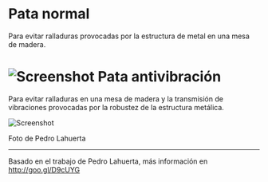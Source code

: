 ﻿Pata normal
================

Para evitar ralladuras provocadas por la estructura de metal en una mesa de madera.

![Screenshot](http://www.ardublog.com/wp-content/uploads/2014/03/PowerCode-Pad.jpg)
Pata antivibración 
================

Para evitar ralladuras en una mesa de madera y la transmisión de vibraciones provocadas por la robustez de la estructura metálica.


![Screenshot](http://www.ardublog.com/wp-content/uploads/2014/03/P3Steel-Pad.jpg)

Foto de Pedro Lahuerta

----
Basado en el trabajo de Pedro Lahuerta, más información en http://goo.gl/D9cUYG
